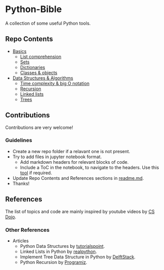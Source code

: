 # Python-Bible

 A collection of some useful Python tools.

## Repo Contents

- [Basics](https://github.com/RohitNag11/Python-Bible/tree/main/Basics)
  - [List comprehension](https://github.com/RohitNag11/Python-Bible/blob/main/Basics/classes_and_objects.ipynb)
  - [Sets](https://github.com/RohitNag11/Python-Bible/blob/main/Basics/sets.ipynb)
  - [Dictionaries](https://github.com/RohitNag11/Python-Bible/blob/main/Basics/dictionaries.ipynb)
  - [Classes & objects](https://github.com/RohitNag11/Python-Bible/blob/main/Basics/classes_and_objects.ipynb)
- [Data Structures & Algorithms](https://github.com/RohitNag11/Python-Bible/tree/main/Data%20Structures%20%26%20Algorithms)
  - [Time complexity & big O notation](https://github.com/RohitNag11/Python-Bible/blob/main/Data%20Structures%20%26%20Algorithms/bigO.ipynb)
  - [Recursion](https://github.com/RohitNag11/Python-Bible/blob/main/Data%20Structures%20%26%20Algorithms/recursion.ipynb)
  - [Linked lists](https://github.com/RohitNag11/Python-Bible/blob/main/Data%20Structures%20%26%20Algorithms/linked_lists.ipynb)
  - [Trees](https://github.com/RohitNag11/Python-Bible/blob/main/Data%20Structures%20%26%20Algorithms/trees.ipynb)

## Contributions

Contributions are very welcome!

### Guidelines

- Create a new repo folder if a relavant one is not present.
- Try to add files in jupyter notebook format.
  - Add markdown headers for relevant blocks of code.
  - Include a ToC in the notebook, to navigate to the headers. Use this [tool](https://ecotrust-canada.github.io/markdown-toc/) if required.
- Update Repo Contents and References sections in [readme.md](https://github.com/RohitNag11/Python-Bible).
- Thanks!

## References

The list of topics and code are mainly inspired by youtube videos by [CS Dojo](https://www.youtube.com/c/CSDojo/featured).

### Other References

- Articles
  - Python Data Structures by [tutorialspoint](https://www.tutorialspoint.com/python_data_structure).
  - Linked Lists in Python by [realpython](https://realpython.com/linked-lists-python/).
  - Implement Tree Data Structure in Python by [DelftStack](https://www.delftstack.com/howto/python/python-tree/).
  - Python Recursion by [Programiz](https://www.programiz.com/python-programming/recursion).
